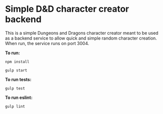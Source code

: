 # Simple D&D character creator backend

This is a simple Dungeons and Dragons character creator meant to be used as a
backend service to allow quick and simple random character creation.  When run,
the service runs on port 3004.

**To run:**
```
npm install

gulp start
```

**To run tests:**
```
gulp test
```

**To run eslint:**
```
gulp lint
```
